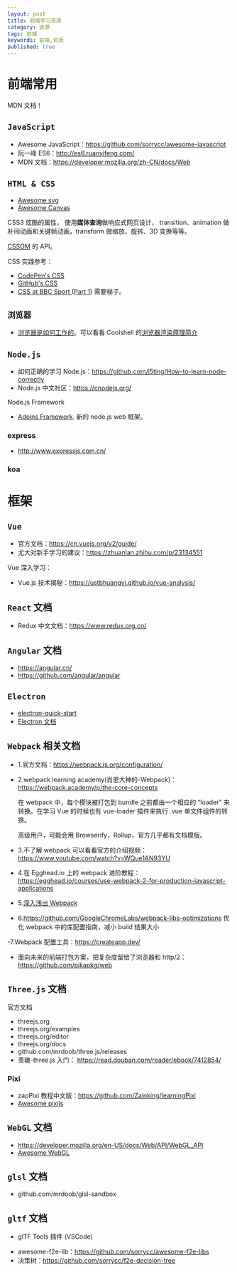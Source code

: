```yaml
---
layout: post
title: 前端学习资源
category: 资源
tags: 前端
keywords: 前端,资源
published: true
---
```


# 前端常用

MDN 文档！

## `JavaScript`

- Awesome JavaScript：https://github.com/sorrycc/awesome-javascript
- 阮一峰 ES6：http://es6.ruanyifeng.com/
- MDN 文档：https://developer.mozilla.org/zh-CN/docs/Web

## `HTML & CSS`

- [Awesome svg](https://github.com/willianjusten/awesome-svg)
- [Awesome Canvas](https://github.com/raphamorim/awesome-canvas)

CSS3 炫酷的属性， 使用**媒体查询**做响应式网页设计， transition、animation 做补间动画和关键帧动画，transform 做缩放、旋转、3D 变换等等。

[CSSOM](https://developer.mozilla.org/en-US/docs/Web/API/CSS_Object_Model) 的 API。

CSS 实践参考：

- [CodePen's CSS](https://codepen.io/chriscoyier/post/codepens-css)
- [GitHub's CSS](http://markdotto.com/2014/07/23/githubs-css/)
- [CSS at BBC Sport (Part 1)](https://medium.com/bbc-design-engineering/css-at-bbc-sport-part-1-bab546184e66) 需要梯子。

## `浏览器`

- [浏览器是如何工作的](https://www.html5rocks.com/en/tutorials/internals/howbrowserswork/)。可以看看 Coolshell 的[浏览器渲染原理简介](https://coolshell.cn/articles/9666.html)

## `Node.js`

- 如何正确的学习 Node.js：https://github.com/i5ting/How-to-learn-node-correctly
- Node.js 中文社区：https://cnodejs.org/

Node.js Framework

- [Adoins Framework](https://github.com/adonisjs/adonis-framework). 新的 node.js web 框架。

### express

- http://www.expressjs.com.cn/

### koa

# 框架

## `Vue`

- 官方文档：https://cn.vuejs.org/v2/guide/
- 尤大对新手学习的建议：https://zhuanlan.zhihu.com/p/23134551

Vue 深入学习：

- Vue.js 技术揭秘：https://ustbhuangyi.github.io/vue-analysis/

## `React` 文档

- Redux 中文文档：https://www.redux.org.cn/

## `Angular` 文档

- https://angular.cn/
- https://github.com/angular/angular

## `Electron`

- [electron-quick-start](https://github.com/electron/electron-quick-start)
- [Electron 文档](https://electronjs.org/docs/tutorial/quick-start)

## `Webpack` 相关文档

- 1.官方文档：https://webpack.js.org/configuration/

- 2.webpack learning academy(肖恩大神的-Webpack)：https://webpack.academy/p/the-core-concepts

  在 webpack 中，每个模块被打包到 bundle 之前都由一个相应的 “loader” 来转换。在学习 Vue 的时候也有 vue-loader 插件来执行 .vue 单文件组件的转换。

  高级用户，可能会用 Browserify，Rollup，官方几乎都有文档模版。

- 3.不了解 webpack 可以看看官方的介绍视频： https://www.youtube.com/watch?v=WQue1AN93YU

- 4.在 Egghead.io 上的 webpack 进阶教程：https://egghead.io/courses/use-webpack-2-for-production-javascript-applications

- 5.[深入浅出 Webpack](http://webpack.wuhaolin.cn/)

- 6.https://github.com/GoogleChromeLabs/webpack-libs-optimizations 优化 webpack 中的库配置指南，减小 build 结果大小

 -7.Webpack 配置工具：https://createapp.dev/

- 面向未来的前端打包方案，把复杂度留给了浏览器和 http/2： https://github.com/pikapkg/web

## `Three.js` 文档

官方文档

- threejs.org
- threejs.org/examples
- threejs.org/editor
- threejs.org/docs
- github.com/mrdoob/three.js/releases
- 羡辙-three.js 入门： https://read.douban.com/reader/ebook/7412854/

### Pixi

- zapPixi 教程中文版：https://github.com/Zainking/learningPixi
- [Awesome pixijs](https://github.com/cursedcoder/awesome-pixijs)

## `WebGL` 文档

- https://developer.mozilla.org/en-US/docs/Web/API/WebGL_API
- [Awesome WebGL](https://github.com/sjfricke/awesome-webgl)

## `glsl` 文档

- github.com/mrdoob/glsl-sandbox

## `gltf` 文档

- glTF Tools 插件 (VSCode)

* awesome-f2e-lib：https://github.com/sorrycc/awesome-f2e-libs
* 决策树：https://github.com/sorrycc/f2e-decision-tree
